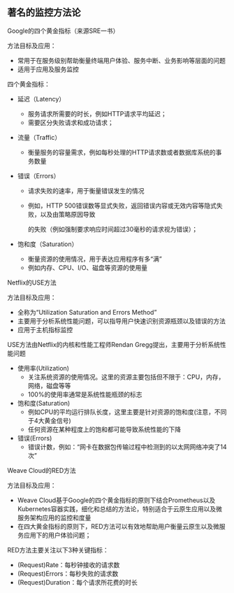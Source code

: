 ## 著名的监控方法论



Google的四个黄金指标（来源SRE一书）

方法目标及应用：

- 常用于在服务级别帮助衡量终端用户体验、服务中断、业务影响等层面的问题
- 适用于应用及服务监控

四个黄金指标：

- 延迟（Latency）

  - 服务请求所需要的时长，例如HTTP请求平均延迟；
  - 需要区分失败请求和成功请求；

- 流量（Traffic）

  - 衡量服务的容量需求，例如每秒处理的HTTP请求数或者数据库系统的事务数量

- 错误（Errors）

  - 请求失败的速率，用于衡量错误发生的情况

  - 例如，HTTP 500错误数等显式失败，返回错误内容或无效内容等隐式失败，以及由策略原因导致

    的失败（例如强制要求响应时间超过30毫秒的请求视为错误）；

- 饱和度（Saturation）

  - 衡量资源的使用情况，用于表达应用程序有多“满”
  - 例如内存、CPU、I/O、磁盘等资源的使用量



Netflix的USE方法

方法目标及应用：

- 全称为“Utilization Saturation and Errors Method”
- 主要用于分析系统性能问题，可以指导用户快速识别资源瓶颈以及错误的方法
- 应用于主机指标监控

USE方法由Netflix的内核和性能工程师Rendan Gregg提出，主要用于分析系统性能问题

- 使用率(Utilization)
  - 关注系统资源的使用情况。这里的资源主要包括但不限于：CPU，内存，网络，磁盘等等
  - 100%的使用率通常是系统性能瓶颈的标志
- 饱和度(Saturation)
  - 例如CPU的平均运行排队长度，这里主要是针对资源的饱和度(注意，不同于4大黄金信号)
  - 任何资源在某种程度上的饱和都可能导致系统性能的下降
- 错误(Errors)
  - 错误计数，例如：“网卡在数据包传输过程中检测到的以太网网络冲突了14次”



Weave Cloud的RED方法

方法目标及应用：

- Weave Cloud基于Google的四个黄金指标的原则下结合Prometheus以及Kubernetes容器实践，细化和总结的方法论，特别适合于云原生应用以及微服务架构应用的监控和度量
- 在四大黄金指标的原则下，RED方法可以有效地帮助用户衡量云原生以及微服务应用下的用户体验问题；

RED方法主要关注以下3种关键指标：

- (Request)Rate：每秒钟接收的请求数
- (Request)Errors：每秒失败的请求数
- (Request)Duration：每个请求所花费的时长

